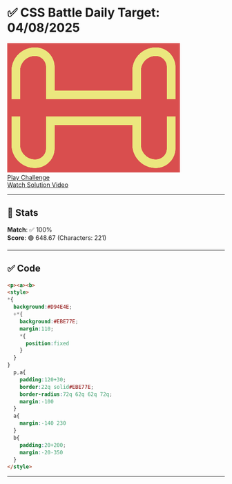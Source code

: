# ✅ CSS Battle Daily Target: 04/08/2025

![Target](./images/04.png)  
[Play Challenge](https://cssbattle.dev/play/XQCTM05gTxnoXXDMQ3rt)  
[Watch Solution Video](https://youtube.com/shorts/mSLWVFeGbtk)

---

## 🔢 Stats

**Match**: ✅ 100%  
**Score**: 🟢 648.67 (Characters: 221)

---

## ✅ Code

```html
<p><a><b>
<style>
*{
  background:#D94E4E;
  +*{
    background:#EBE77E;
    margin:110;
    *{
      position:fixed
    }
  }
}
  p,a{
    padding:120+30;
    border:22q solid#EBE77E;
    border-radius:72q 62q 62q 72q;
    margin:-100
  }
  a{
    margin:-140 230
  }
  b{
    padding:20+200;
    margin:-20-350
  }
</style>
```

---
